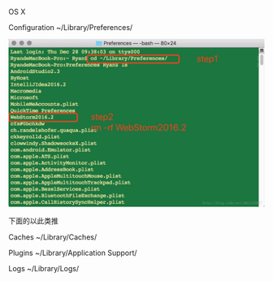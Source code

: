 OS X

Configuration
~/Library/Preferences/

![image-20190820103734972](../static/20171228094600948.jpeg)


下面的以此类推

Caches
~/Library/Caches/

Plugins
~/Library/Application Support/

Logs
~/Library/Logs/  
